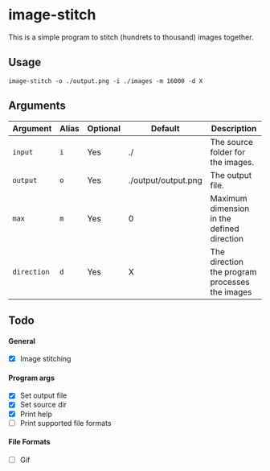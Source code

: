 # image-stitch

This is a simple program to stitch (hundrets to thousand) images together.


## Usage
```
image-stitch -o ./output.png -i ./images -m 16000 -d X
```

## Arguments
| Argument    | Alias | Optional | Default             | Description                                    |
|-------------|-------|----------|---------------------|------------------------------------------------|
| `input`     | `i`   | Yes      | ./                  | The source folder for the images.              |
| `output`    | `o`   | Yes      | ./output/output.png | The output file.                               |
| `max`       | `m`   | Yes      | 0                   | Maximum dimension in the defined direction     |
| `direction` | `d`   | Yes      | X                   | The direction the program processes the images |



## Todo
#### General
- [x] Image stitching

#### Program args
- [x] Set output file
- [x] Set source dir
- [x] Print help
- [ ] Print supported file formats

#### File Formats
- [ ] Gif